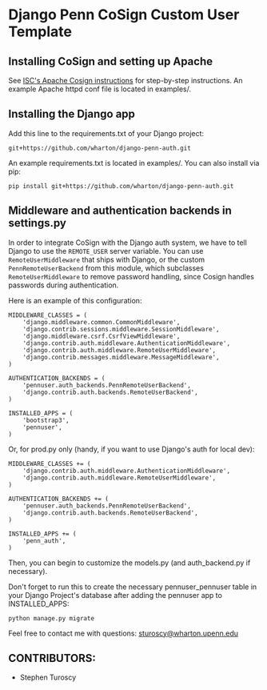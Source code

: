 Django Penn CoSign Custom User Template
=======================================

Installing CoSign and setting up Apache
---------------------------------------
See [ISC's Apache Cosign instructions](http://www.upenn.edu/computing/weblogin/docs/apache_installation.html)
for step-by-step instructions. An example Apache httpd conf file is located in examples/.

Installing the Django app
-------------------------
Add this line to the requirements.txt of your Django project:

`git+https://github.com/wharton/django-penn-auth.git`

An example requirements.txt is located in examples/. You can also install via pip:

`pip install git+https://github.com/wharton/django-penn-auth.git`

Middleware and authentication backends in settings.py
--------------------------------------
In order to integrate CoSign with the Django auth system, 
we have to tell Django to use the `REMOTE_USER` server variable. 
You can use `RemoteUserMiddleware` that ships with Django, or
the custom `PennRemoteUserBackend` from this module, which subclasses 
`RemoteUserMiddleware` to remove password handling, since Cosign handles passwords during authentication.

Here is an example of this configuration:

```
MIDDLEWARE_CLASSES = (
    'django.middleware.common.CommonMiddleware',
    'django.contrib.sessions.middleware.SessionMiddleware',
    'django.middleware.csrf.CsrfViewMiddleware',
    'django.contrib.auth.middleware.AuthenticationMiddleware',
    'django.contrib.auth.middleware.RemoteUserMiddleware',
    'django.contrib.messages.middleware.MessageMiddleware',
)

AUTHENTICATION_BACKENDS = (
    'pennuser.auth_backends.PennRemoteUserBackend',
    'django.contrib.auth.backends.RemoteUserBackend',
)

INSTALLED_APPS = (
    'bootstrap3',
    'pennuser',
)
```

Or, for prod.py only (handy, if you want to use Django's auth for local dev):

```
MIDDLEWARE_CLASSES += (
    'django.contrib.auth.middleware.AuthenticationMiddleware',
    'django.contrib.auth.middleware.RemoteUserMiddleware',
)

AUTHENTICATION_BACKENDS += (
    'pennuser.auth_backends.PennRemoteUserBackend',
    'django.contrib.auth.backends.RemoteUserBackend',
)

INSTALLED_APPS += (
    'penn_auth',
)
```

Then, you can begin to customize the models.py (and auth_backend.py if necessary).

Don't forget to run this to create the necessary pennuser_pennuser table in your Django Project's database after adding the pennuser app to INSTALLED_APPS:

```
python manage.py migrate
```

Feel free to contact me with questions: sturoscy@wharton.upenn.edu

CONTRIBUTORS:
-------------
* Stephen Turoscy
